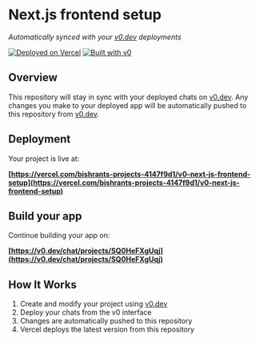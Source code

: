 # Next.js frontend setup

*Automatically synced with your [v0.dev](https://v0.dev) deployments*

[![Deployed on Vercel](https://img.shields.io/badge/Deployed%20on-Vercel-black?style=for-the-badge&logo=vercel)](https://vercel.com/bishrants-projects-4147f9d1/v0-next-js-frontend-setup)
[![Built with v0](https://img.shields.io/badge/Built%20with-v0.dev-black?style=for-the-badge)](https://v0.dev/chat/projects/SQ0HeFXgUqj)

## Overview

This repository will stay in sync with your deployed chats on [v0.dev](https://v0.dev).
Any changes you make to your deployed app will be automatically pushed to this repository from [v0.dev](https://v0.dev).

## Deployment

Your project is live at:

**[https://vercel.com/bishrants-projects-4147f9d1/v0-next-js-frontend-setup](https://vercel.com/bishrants-projects-4147f9d1/v0-next-js-frontend-setup)**

## Build your app

Continue building your app on:

**[https://v0.dev/chat/projects/SQ0HeFXgUqj](https://v0.dev/chat/projects/SQ0HeFXgUqj)**

## How It Works

1. Create and modify your project using [v0.dev](https://v0.dev)
2. Deploy your chats from the v0 interface
3. Changes are automatically pushed to this repository
4. Vercel deploys the latest version from this repository
